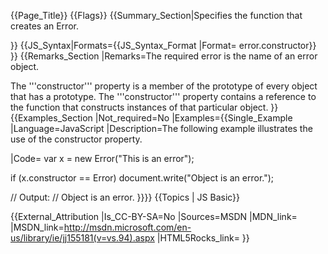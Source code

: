 {{Page_Title}}
{{Flags}}
{{Summary_Section|Specifies the function that creates an Error.

}}
{{JS_Syntax|Formats={{JS_Syntax_Format
|Format= error.constructor}}
}}
{{Remarks_Section
|Remarks=The required error is the name of an error object.

The '''constructor''' property is a member of the prototype of every object that has a prototype. The '''constructor''' property contains a reference to the function that constructs instances of that particular object.
}}
{{Examples_Section
|Not_required=No
|Examples={{Single_Example
|Language=JavaScript
|Description=The following example illustrates the use of the constructor property.

|Code= var x = new Error("This is an error");
 
 if (x.constructor == Error)
     document.write("Object is an error.");
 
 // Output:
 // Object is an error.
}}}}
{{Topics | JS Basic}}

{{External_Attribution
|Is_CC-BY-SA=No
|Sources=MSDN
|MDN_link=
|MSDN_link=http://msdn.microsoft.com/en-us/library/ie/jj155181(v=vs.94).aspx
|HTML5Rocks_link=
}}